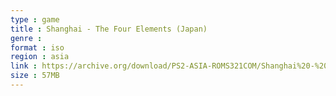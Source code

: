 ```yaml
---
type : game
title : Shanghai - The Four Elements (Japan)
genre : 
format : iso
region : asia
link : https://archive.org/download/PS2-ASIA-ROMS321COM/Shanghai%20-%20The%20Four%20Elements%20%28Japan%29.7z
size : 57MB
---
```

